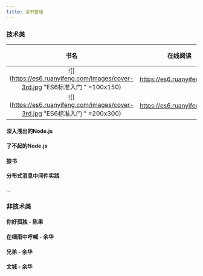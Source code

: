 ```yaml
---
title: 读书整理
---
```




### 技术类


|书名|在线阅读|进度|
|:-:|:-:|:-:|
| ![](https://es6.ruanyifeng.com/images/cover-3rd.jpg "ES6标准入门 " =100x150) | <https://es6.ruanyifeng.com/>  | [ x ]       |
| ![](https://es6.ruanyifeng.com/images/cover-3rd.jpg "ES6标准入门 " =200x300) | <https://es6.ruanyifeng.com/>  | [ x ]       |






#### 深入浅出的Node.js

#### 了不起的Node.js

#### 狼书


#### 分布式消息中间件实践


...

### 非技术类



#### 你好孤独 - 陈果



#### 在细雨中呼喊 - 余华

#### 兄弟 - 余华

#### 文城 - 余华
